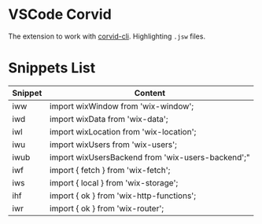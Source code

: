 # VSCode Corvid

The extension to work with [corvid-cli](https://github.com/wix-incubator/corvid). Highlighting `.jsw` files.

# Snippets List

| Snippet | Content
| ------- | -------------------------------------------------- |
| iww     | import wixWindow from 'wix-window';
| iwd     | import wixData from 'wix-data';
| iwl     | import wixLocation from 'wix-location';
| iwu     | import wixUsers from 'wix-users';
| iwub    | import wixUsersBackend from 'wix-users-backend';"
| iwf     | import { fetch } from 'wix-fetch';
| iws     | import { local } from 'wix-storage';
| ihf     | import { ok } from 'wix-http-functions';
| iwr     | import { ok } from 'wix-router';
